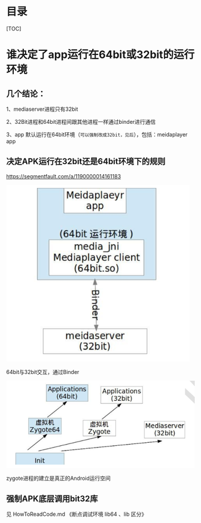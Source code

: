 # 目录

[TOC]



# 谁决定了app运行在64bit或32bit的运行环境

## 几个结论：

1、mediaserver进程只有32bit

2、32Bit进程和64bit进程间跟其他进程一样通过binder进行通信

3、app 默认运行在64bit环境（`可以强制改成32bit，见后`），包括：meidaplayer app



## 决定APK运行在32bit还是64bit环境下的规则

https://segmentfault.com/a/1190000014161183

![image-20221105224544509](APK_64bit_32bit.assets/image-20221105224544509.png)

64bit与32bit交互，通过Binder





![image-20221105224558291](APK_64bit_32bit.assets/image-20221105224558291.png)

zygote进程的建立是真正的Android运行空间



## 强制APK底层调用bit32库

见  HowToReadCode.md  《断点调试环境 lib64 、lib 区分》



